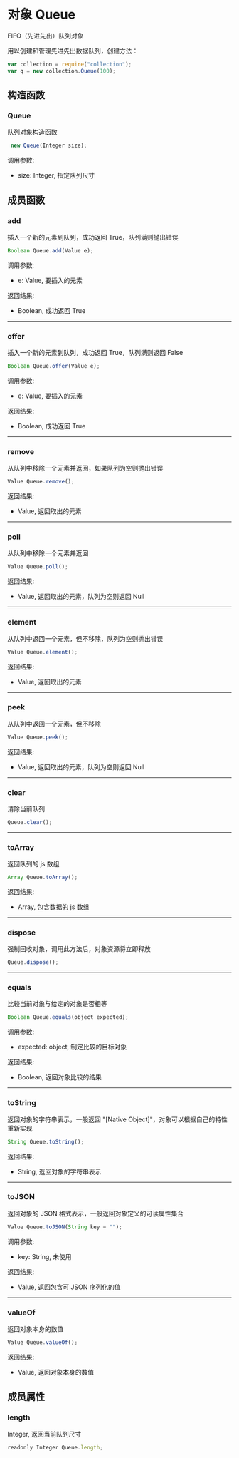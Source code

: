 # 对象 Queue
FIFO（先进先出）队列对象

用以创建和管理先进先出数据队列，创建方法：
```JavaScript
var collection = require("collection");
var q = new collection.Queue(100);
```

## 构造函数
        
### Queue
队列对象构造函数
```JavaScript
 new Queue(Integer size);
```

调用参数:
* size: Integer, 指定队列尺寸

## 成员函数
        
### add
插入一个新的元素到队列，成功返回 True，队列满则抛出错误
```JavaScript
Boolean Queue.add(Value e);
```

调用参数:
* e: Value, 要插入的元素

返回结果:
* Boolean, 成功返回 True

--------------------------
### offer
插入一个新的元素到队列，成功返回 True，队列满则返回 False
```JavaScript
Boolean Queue.offer(Value e);
```

调用参数:
* e: Value, 要插入的元素

返回结果:
* Boolean, 成功返回 True

--------------------------
### remove
从队列中移除一个元素并返回，如果队列为空则抛出错误
```JavaScript
Value Queue.remove();
```

返回结果:
* Value, 返回取出的元素

--------------------------
### poll
从队列中移除一个元素并返回
```JavaScript
Value Queue.poll();
```

返回结果:
* Value, 返回取出的元素，队列为空则返回 Null

--------------------------
### element
从队列中返回一个元素，但不移除，队列为空则抛出错误
```JavaScript
Value Queue.element();
```

返回结果:
* Value, 返回取出的元素

--------------------------
### peek
从队列中返回一个元素，但不移除
```JavaScript
Value Queue.peek();
```

返回结果:
* Value, 返回取出的元素，队列为空则返回 Null

--------------------------
### clear
清除当前队列
```JavaScript
Queue.clear();
```

--------------------------
### toArray
返回队列的 js 数组
```JavaScript
Array Queue.toArray();
```

返回结果:
* Array, 包含数据的 js 数组

--------------------------
### dispose
强制回收对象，调用此方法后，对象资源将立即释放
```JavaScript
Queue.dispose();
```

--------------------------
### equals
比较当前对象与给定的对象是否相等
```JavaScript
Boolean Queue.equals(object expected);
```

调用参数:
* expected: object, 制定比较的目标对象

返回结果:
* Boolean, 返回对象比较的结果

--------------------------
### toString
返回对象的字符串表示，一般返回 "[Native Object]"，对象可以根据自己的特性重新实现
```JavaScript
String Queue.toString();
```

返回结果:
* String, 返回对象的字符串表示

--------------------------
### toJSON
返回对象的 JSON 格式表示，一般返回对象定义的可读属性集合
```JavaScript
Value Queue.toJSON(String key = "");
```

调用参数:
* key: String, 未使用

返回结果:
* Value, 返回包含可 JSON 序列化的值

--------------------------
### valueOf
返回对象本身的数值
```JavaScript
Value Queue.valueOf();
```

返回结果:
* Value, 返回对象本身的数值

## 成员属性
        
### length
Integer, 返回当前队列尺寸
```JavaScript
readonly Integer Queue.length;
```

